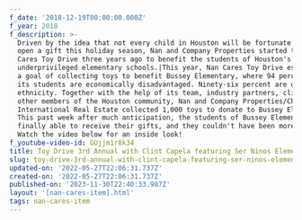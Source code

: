 ```yaml
---
f_date: '2018-12-19T00:00:00.000Z'
f_year: 2018
f_description: >-
  Driven by the idea that not every child in Houston will be fortunate enough to
  open a gift this holiday season, Nan and Company Properties started the Nan
  Cares Toy Drive three years ago to benefit the students of Houston's
  underprivileged elementary schools.|This year, Nan Cares Toy Drive established
  a goal of collecting toys to benefit Bussey Elementary, where 94 percent of
  its students are economically disadvantaged. Ninety-six percent are of Latino
  ethnicity. Together with the help of its team, industry partners, clients and
  other members of the Houston community, Nan and Company Properties/Christie's
  International Real Estate collected 1,000 toys to donate to Bussey Elementary!
  This past week after much anticipation, the students of Bussey Elementary were
  finally able to receive their gifts, and they couldn't have been more excited!
  Watch the video below for an inside look!
f_youtube-video-id: GUjjm1r8k34
title: Toy Drive 3rd Annual with Clint Capela featuring Ser Ninos Elementary
slug: toy-drive-3rd-annual-with-clint-capela-featuring-ser-ninos-elementary
updated-on: '2022-05-27T22:06:31.737Z'
created-on: '2022-05-27T22:06:31.737Z'
published-on: '2023-11-30T22:40:33.987Z'
layout: '[nan-cares-item].html'
tags: nan-cares-item
---
```



